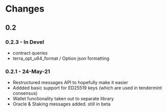 # Changes

## 0.2
### 0.2.3 - In Devel
* contract queries
* terra_opt_u64_format / Option<u64> json formatting

### 0.2.1 - 24-May-21
* Restructured messages API to hopefully make it easier
* Addded basic support for ED25519 keys (which are used in tendermint consensus)
* Wallet functionality taken out to separate library
* Oracle & Staking messages added. still in beta
